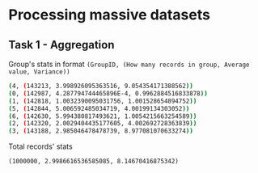 # Processing massive datasets
## Task 1 - Aggregation
Group's stats in format `(GroupID, (How many records in group, Average value, Variance))`
```bash
(4, (143213, 3.998926095363516, 9.054354171388562))
(0, (142987, 4.287794744465896E-4, 0.9962884516833878))
(1, (142818, 1.0032390095031756, 1.001528654894752))
(5, (142844, 5.006592485034719, 4.00199134303052))
(6, (142630, 5.994380817493621, 1.0054215663254589))
(2, (142320, 2.0029404435177605, 4.002692728363839))
(3, (143188, 2.985046478478739, 8.977081070633274))
```

Total records' stats
```
(1000000, 2.9986616536585085, 8.14670416875342)
```
